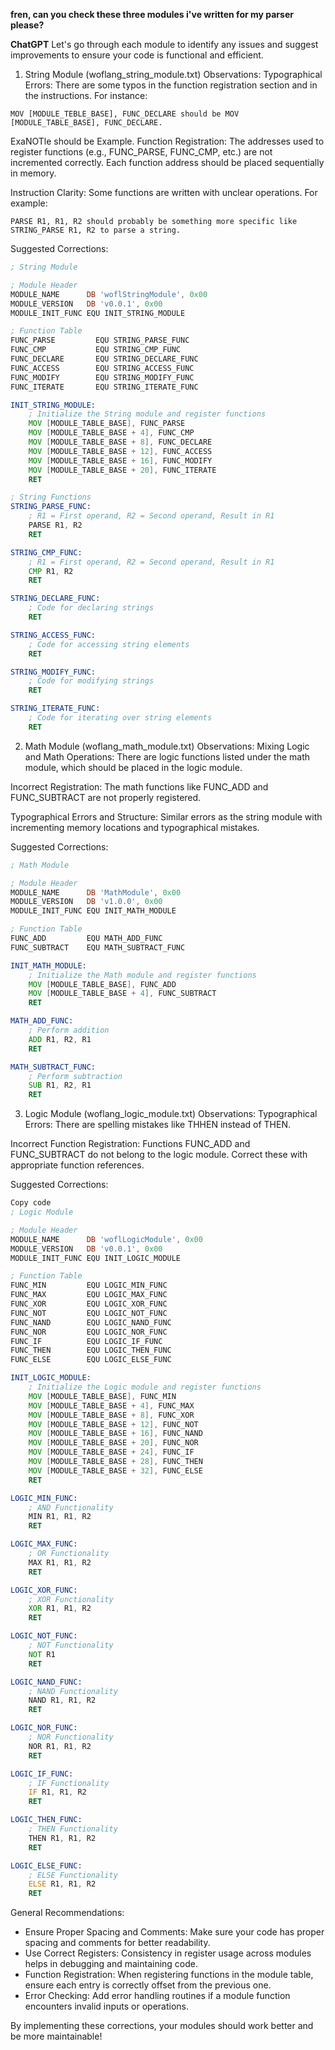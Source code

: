 **fren, can you check these three modules i've written for my parser please?**


**ChatGPT**
Let's go through each module to identify any issues and suggest improvements to ensure your code is functional and efficient.

1. String Module (woflang_string_module.txt)
Observations:
Typographical Errors: There are some typos in the function registration section and in the instructions. For instance:

```
MOV [MODULE_TEBLE_BASE], FUNC_DECLARE should be MOV [MODULE_TABLE_BASE], FUNC_DECLARE.
```

ExaNOTle should be Example.
Function Registration: The addresses used to register functions (e.g., FUNC_PARSE, FUNC_CMP, etc.) are not incremented correctly. Each function address should be placed sequentially in memory.

Instruction Clarity: Some functions are written with unclear operations. For example:
```
PARSE R1, R1, R2 should probably be something more specific like STRING_PARSE R1, R2 to parse a string.
```
Suggested Corrections:

```asm
; String Module

; Module Header
MODULE_NAME      DB 'woflStringModule', 0x00
MODULE_VERSION   DB 'v0.0.1', 0x00
MODULE_INIT_FUNC EQU INIT_STRING_MODULE

; Function Table
FUNC_PARSE         EQU STRING_PARSE_FUNC
FUNC_CMP           EQU STRING_CMP_FUNC
FUNC_DECLARE       EQU STRING_DECLARE_FUNC
FUNC_ACCESS        EQU STRING_ACCESS_FUNC
FUNC_MODIFY        EQU STRING_MODIFY_FUNC
FUNC_ITERATE       EQU STRING_ITERATE_FUNC

INIT_STRING_MODULE:
    ; Initialize the String module and register functions
    MOV [MODULE_TABLE_BASE], FUNC_PARSE
    MOV [MODULE_TABLE_BASE + 4], FUNC_CMP
    MOV [MODULE_TABLE_BASE + 8], FUNC_DECLARE
    MOV [MODULE_TABLE_BASE + 12], FUNC_ACCESS
    MOV [MODULE_TABLE_BASE + 16], FUNC_MODIFY 
    MOV [MODULE_TABLE_BASE + 20], FUNC_ITERATE
    RET

; String Functions
STRING_PARSE_FUNC:
    ; R1 = First operand, R2 = Second operand, Result in R1
    PARSE R1, R2
    RET

STRING_CMP_FUNC:
    ; R1 = First operand, R2 = Second operand, Result in R1
    CMP R1, R2
    RET

STRING_DECLARE_FUNC:
    ; Code for declaring strings
    RET

STRING_ACCESS_FUNC:
    ; Code for accessing string elements
    RET

STRING_MODIFY_FUNC:
    ; Code for modifying strings
    RET

STRING_ITERATE_FUNC:
    ; Code for iterating over string elements
    RET
```

2. Math Module (woflang_math_module.txt)
Observations:
Mixing Logic and Math Operations: There are logic functions listed under the math module, which should be placed in the logic module.

Incorrect Registration: The math functions like FUNC_ADD and FUNC_SUBTRACT are not properly registered.

Typographical Errors and Structure: Similar errors as the string module with incrementing memory locations and typographical mistakes.

Suggested Corrections:


```asm
; Math Module

; Module Header
MODULE_NAME      DB 'MathModule', 0x00
MODULE_VERSION   DB 'v1.0.0', 0x00
MODULE_INIT_FUNC EQU INIT_MATH_MODULE

; Function Table
FUNC_ADD         EQU MATH_ADD_FUNC
FUNC_SUBTRACT    EQU MATH_SUBTRACT_FUNC

INIT_MATH_MODULE:
    ; Initialize the Math module and register functions
    MOV [MODULE_TABLE_BASE], FUNC_ADD
    MOV [MODULE_TABLE_BASE + 4], FUNC_SUBTRACT
    RET

MATH_ADD_FUNC:
    ; Perform addition
    ADD R1, R2, R1
    RET

MATH_SUBTRACT_FUNC:
    ; Perform subtraction
    SUB R1, R2, R1
    RET
```

3. Logic Module (woflang_logic_module.txt)
Observations:
Typographical Errors: There are spelling mistakes like THHEN instead of THEN.

Incorrect Function Registration: Functions FUNC_ADD and FUNC_SUBTRACT do not belong to the logic module. Correct these with appropriate function references.

Suggested Corrections:


```asm
Copy code
; Logic Module

; Module Header
MODULE_NAME      DB 'woflLogicModule', 0x00
MODULE_VERSION   DB 'v0.0.1', 0x00
MODULE_INIT_FUNC EQU INIT_LOGIC_MODULE

; Function Table
FUNC_MIN         EQU LOGIC_MIN_FUNC
FUNC_MAX         EQU LOGIC_MAX_FUNC
FUNC_XOR         EQU LOGIC_XOR_FUNC
FUNC_NOT         EQU LOGIC_NOT_FUNC
FUNC_NAND        EQU LOGIC_NAND_FUNC
FUNC_NOR         EQU LOGIC_NOR_FUNC
FUNC_IF          EQU LOGIC_IF_FUNC
FUNC_THEN        EQU LOGIC_THEN_FUNC
FUNC_ELSE        EQU LOGIC_ELSE_FUNC

INIT_LOGIC_MODULE:
    ; Initialize the Logic module and register functions
    MOV [MODULE_TABLE_BASE], FUNC_MIN
    MOV [MODULE_TABLE_BASE + 4], FUNC_MAX
    MOV [MODULE_TABLE_BASE + 8], FUNC_XOR
    MOV [MODULE_TABLE_BASE + 12], FUNC_NOT
    MOV [MODULE_TABLE_BASE + 16], FUNC_NAND
    MOV [MODULE_TABLE_BASE + 20], FUNC_NOR
    MOV [MODULE_TABLE_BASE + 24], FUNC_IF
    MOV [MODULE_TABLE_BASE + 28], FUNC_THEN
    MOV [MODULE_TABLE_BASE + 32], FUNC_ELSE
    RET

LOGIC_MIN_FUNC:
    ; AND Functionality
    MIN R1, R1, R2
    RET

LOGIC_MAX_FUNC:
    ; OR Functionality
    MAX R1, R1, R2
    RET

LOGIC_XOR_FUNC:
    ; XOR Functionality
    XOR R1, R1, R2
    RET

LOGIC_NOT_FUNC:
    ; NOT Functionality
    NOT R1
    RET

LOGIC_NAND_FUNC:
    ; NAND Functionality
    NAND R1, R1, R2
    RET

LOGIC_NOR_FUNC:
    ; NOR Functionality
    NOR R1, R1, R2
    RET

LOGIC_IF_FUNC:
    ; IF Functionality
    IF R1, R1, R2
    RET

LOGIC_THEN_FUNC:
    ; THEN Functionality
    THEN R1, R1, R2
    RET

LOGIC_ELSE_FUNC:
    ; ELSE Functionality
    ELSE R1, R1, R2
    RET
```

General Recommendations:
- Ensure Proper Spacing and Comments: Make sure your code has proper spacing and comments for better readability.
- Use Correct Registers: Consistency in register usage across modules helps in debugging and maintaining code.
- Function Registration: When registering functions in the module table, ensure each entry is correctly offset from the previous one.
- Error Checking: Add error handling routines if a module function encounters invalid inputs or operations.

By implementing these corrections, your modules should work better and be more maintainable!
